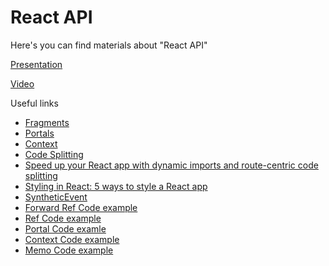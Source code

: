 # React API

Here's you can find materials about "React API"

[Presentation](https://docs.google.com/presentation/d/149lDBuidBodlwTVLWm790LWyUFg6wFY-GLyRADBdmiI/edit?usp=sharing)

[Video](https://drive.google.com/file/d/1EsTofXI49VStBBmbOFdtrldJVEm0Ekq6/view?usp=sharing)

Useful links

- [Fragments](https://react.dev/reference/react/Fragment)
- [Portals](https://react.dev/reference/react-dom/createPortal)
- [Context](https://react.dev/reference/react/createContext)
- [Code Splitting](https://www.knowledgehut.com/blog/web-development/effective-react-code-splitting)
- [Speed up your React app with dynamic imports and route-centric code splitting](https://blog.logrocket.com/speed-up-react-app-dynamic-imports-route-centric-code-splitting/)
- [Styling in React: 5 ways to style a React app](https://blog.logrocket.com/the-best-styling-in-react-tutorial-youve-ever-seen-676f1284b945/)
- [SyntheticEvent](https://reactjs.org/docs/events.html)
- [Forward Ref Code example](https://codesandbox.io/s/forward-ref-dkx87s)
- [Ref Code example](https://codesandbox.io/s/ref-example-5mmppy)
- [Portal Code examle](https://codesandbox.io/s/portal-zqkchy)
- [Context Code example](https://codesandbox.io/s/context-gd6tpt)
- [Memo Code example](https://codesandbox.io/s/memo-hxs6zt)
